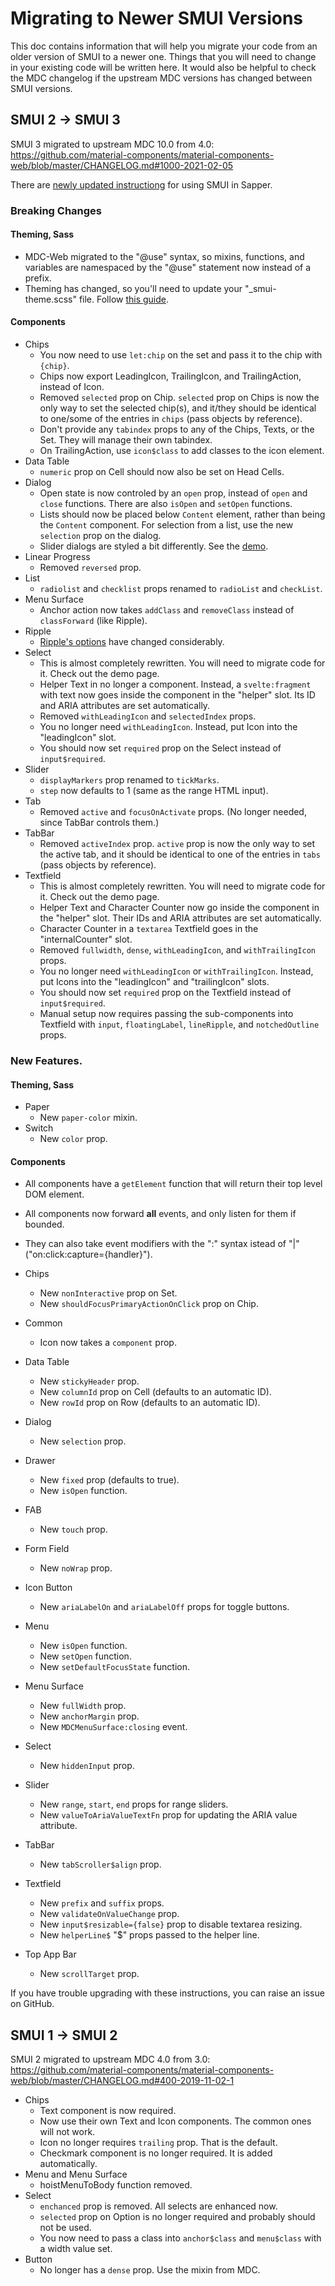 # Migrating to Newer SMUI Versions

This doc contains information that will help you migrate your code from an older version of SMUI to a newer one. Things that you will need to change in your existing code will be written here. It would also be helpful to check the MDC changelog if the upstream MDC versions has changed between SMUI versions.

## SMUI 2 -> SMUI 3

SMUI 3 migrated to upstream MDC 10.0 from 4.0:
https://github.com/material-components/material-components-web/blob/master/CHANGELOG.md#1000-2021-02-05

There are [newly updated instructiong](README.md#integration-for-sapper) for using SMUI in Sapper.

### Breaking Changes

#### Theming, Sass

- MDC-Web migrated to the "@use" syntax, so mixins, functions, and variables are namespaced by the "@use" statement now instead of a prefix.
- Theming has changed, so you'll need to update your "\_smui-theme.scss" file. Follow [this guide](THEMING.md).

#### Components

- Chips
  - You now need to use `let:chip` on the set and pass it to the chip with `{chip}`.
  - Chips now export LeadingIcon, TrailingIcon, and TrailingAction, instead of Icon.
  - Removed `selected` prop on Chip. `selected` prop on Chips is now the only way to set the selected chip(s), and it/they should be identical to one/some of the entries in `chips` (pass objects by reference).
  - Don't provide any `tabindex` props to any of the Chips, Texts, or the Set. They will manage their own tabindex.
  - On TrailingAction, use `icon$class` to add classes to the icon element.
- Data Table
  - `numeric` prop on Cell should now also be set on Head Cells.
- Dialog
  - Open state is now controled by an `open` prop, instead of `open` and `close` functions. There are also `isOpen` and `setOpen` functions.
  - Lists should now be placed below `Content` element, rather than being the `Content` component. For selection from a list, use the new `selection` prop on the dialog.
  - Slider dialogs are styled a bit differently. See the [demo](https://sveltematerialui.com/demo/dialog/).
- Linear Progress
  - Removed `reversed` prop.
- List
  - `radiolist` and `checklist` props renamed to `radioList` and `checkList`.
- Menu Surface
  - Anchor action now takes `addClass` and `removeClass` instead of `classForward` (like Ripple).
- Ripple
  - [Ripple's options](packages/ripple#default) have changed considerably.
- Select
  - This is almost completely rewritten. You will need to migrate code for it. Check out the demo page.
  - Helper Text in no longer a component. Instead, a `svelte:fragment` with text now goes inside the component in the "helper" slot. Its ID and ARIA attributes are set automatically.
  - Removed `withLeadingIcon` and `selectedIndex` props.
  - You no longer need `withLeadingIcon`. Instead, put Icon into the "leadingIcon" slot.
  - You should now set `required` prop on the Select instead of `input$required`.
- Slider
  - `displayMarkers` prop renamed to `tickMarks`.
  - `step` now defaults to 1 (same as the range HTML input).
- Tab
  - Removed `active` and `focusOnActivate` props. (No longer needed, since TabBar controls them.)
- TabBar
  - Removed `activeIndex` prop. `active` prop is now the only way to set the active tab, and it should be identical to one of the entries in `tabs` (pass objects by reference).
- Textfield
  - This is almost completely rewritten. You will need to migrate code for it. Check out the demo page.
  - Helper Text and Character Counter now go inside the component in the "helper" slot. Their IDs and ARIA attributes are set automatically.
  - Character Counter in a `textarea` Textfield goes in the "internalCounter" slot.
  - Removed `fullwidth`, `dense`, `withLeadingIcon`, and `withTrailingIcon` props.
  - You no longer need `withLeadingIcon` or `withTrailingIcon`. Instead, put Icons into the "leadingIcon" and "trailingIcon" slots.
  - You should now set `required` prop on the Textfield instead of `input$required`.
  - Manual setup now requires passing the sub-components into Textfield with `input`, `floatingLabel`, `lineRipple`, and `notchedOutline` props.

### New Features.

#### Theming, Sass

- Paper
  - New `paper-color` mixin.
- Switch
  - New `color` prop.

#### Components

- All components have a `getElement` function that will return their top level DOM element.
- All components now forward **all** events, and only listen for them if bounded.
- They can also take event modifiers with the ":" syntax istead of "|" ("on:click:capture={handler}").

- Chips
  - New `nonInteractive` prop on Set.
  - New `shouldFocusPrimaryActionOnClick` prop on Chip.
- Common
  - Icon now takes a `component` prop.
- Data Table
  - New `stickyHeader` prop.
  - New `columnId` prop on Cell (defaults to an automatic ID).
  - New `rowId` prop on Row (defaults to an automatic ID).
- Dialog
  - New `selection` prop.
- Drawer
  - New `fixed` prop (defaults to true).
  - New `isOpen` function.
- FAB
  - New `touch` prop.
- Form Field
  - New `noWrap` prop.
- Icon Button
  - New `ariaLabelOn` and `ariaLabelOff` props for toggle buttons.
- Menu
  - New `isOpen` function.
  - New `setOpen` function.
  - New `setDefaultFocusState` function.
- Menu Surface
  - New `fullWidth` prop.
  - New `anchorMargin` prop.
  - New `MDCMenuSurface:closing` event.
- Select
  - New `hiddenInput` prop.
- Slider
  - New `range`, `start`, `end` props for range sliders.
  - New `valueToAriaValueTextFn` prop for updating the ARIA value attribute.
- TabBar
  - New `tabScroller$align` prop.
- Textfield
  - New `prefix` and `suffix` props.
  - New `validateOnValueChange` prop.
  - New `input$resizable={false}` prop to disable textarea resizing.
  - New `helperLine$` "$" props passed to the helper line.
- Top App Bar
  - New `scrollTarget` prop.

If you have trouble upgrading with these instructions, you can raise an issue on GitHub.

## SMUI 1 -> SMUI 2

SMUI 2 migrated to upstream MDC 4.0 from 3.0:
https://github.com/material-components/material-components-web/blob/master/CHANGELOG.md#400-2019-11-02-1

- Chips
  - Text component is now required.
  - Now use their own Text and Icon components. The common ones will not work.
  - Icon no longer requires `trailing` prop. That is the default.
  - Checkmark component is no longer required. It is added automatically.
- Menu and Menu Surface
  - hoistMenuToBody function removed.
- Select
  - `enchanced` prop is removed. All selects are enhanced now.
  - `selected` prop on Option is no longer required and probably should not be used.
  - You now need to pass a class into `anchor$class` and `menu$class` with a width value set.
- Button
  - No longer has a `dense` prop. Use the mixin from MDC.
